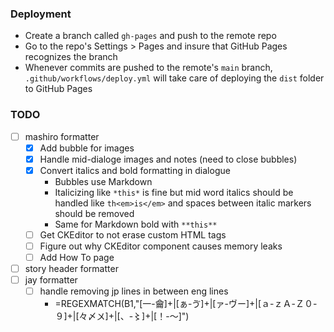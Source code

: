 ### Deployment

- Create a branch called `gh-pages` and push to the remote repo
- Go to the repo's Settings > Pages and insure that GitHub Pages recognizes the branch
- Whenever commits are pushed to the remote's `main` branch, `.github/workflows/deploy.yml` will take care of deploying the `dist` folder to GitHub Pages

### TODO

- [ ] mashiro formatter
  - [x] Add bubble for images
  - [x] Handle mid-dialoge images and notes (need to close bubbles)
  - [x] Convert italics and bold formatting in dialogue
    - Bubbles use Markdown
    - Italicizing like `*this*` is fine but mid word italics should be handled like `th<em>is</em>` and spaces between italic markers should be removed
    - Same for Markdown bold with `**this**`
  - [ ] Get CKEditor to not erase custom HTML tags
  - [ ] Figure out why CKEditor component causes memory leaks
  - [ ] Add How To page
- [ ] story header formatter
- [ ] jay formatter
  - [ ] handle removing jp lines in between eng lines
    - =REGEXMATCH(B1,"[一-龠]+|[ぁ-ゔ]+|[ァ-ヴー]+|[ａ-ｚＡ-Ｚ０-９]+|[々〆〤]+|[、-〻]+|[！-～]")
